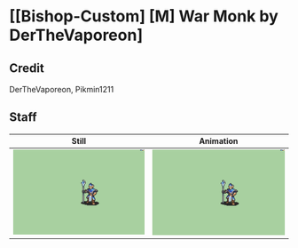 # [\[Bishop-Custom\] \[M\] War Monk by DerTheVaporeon]

## Credit

DerTheVaporeon, Pikmin1211
	
## Staff

| Still | Animation |
| :---: | :-------: |
| ![Staff still](./Staff_000.png) | ![Staff animation](./Staff.gif) |
